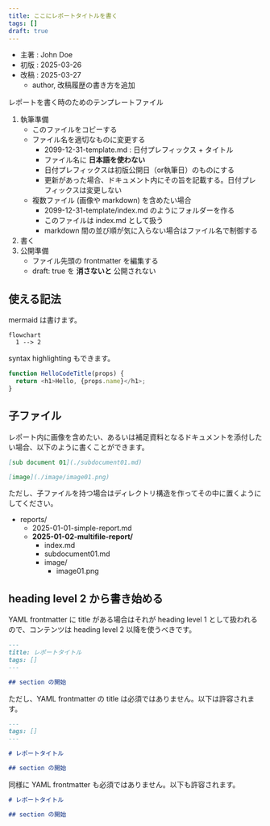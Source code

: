 ```yaml
---
title: ここにレポートタイトルを書く
tags: []
draft: true
---
```


- 主著 : John Doe
- 初版 : 2025-03-26
- 改稿 : 2025-03-27
  - author, 改稿履歴の書き方を追加

レポートを書く時のためのテンプレートファイル

1. 執筆準備
    - このファイルをコピーする
    - ファイル名を適切なものに変更する
      - 2099-12-31-template.md : 日付プレフィックス + タイトル
      - ファイル名に **日本語を使わない**
      - 日付プレフィックスは初版公開日（or執筆日）のものにする
      - 更新があった場合、ドキュメント内にその旨を記載する。日付プレフィックスは変更しない
    - 複数ファイル (画像や markdown) を含めたい場合
      - 2099-12-31-template/index.md のようにフォルダーを作る
      - このファイルは index.md として扱う
      - markdown 間の並び順が気に入らない場合はファイル名で制御する
2. 書く
3. 公開準備
    - ファイル先頭の frontmatter を編集する
    - draft: true を **消さないと** 公開されない

## 使える記法

mermaid は書けます。

```mermaid
flowchart
  1 --> 2
```

syntax highlighting もできます。

```js title="sample/dir/file.js"
function HelloCodeTitle(props) {
  return <h1>Hello, {props.name}</h1>;
}
```

## 子ファイル

レポート内に画像を含めたい、あるいは補足資料となるドキュメントを添付したい場合、以下のように書くことができます。

```md
[sub document 01](./subdocument01.md)

[image](./image/image01.png)
```

ただし、子ファイルを持つ場合はディレクトリ構造を作ってその中に置くようにしてください。

- reports/
  - 2025-01-01-simple-report.md
  - **2025-01-02-multifile-report/**
    - index.md
    - subdocument01.md
    - image/
      - image01.png

## heading level 2 から書き始める

YAML frontmatter に title がある場合はそれが heading level 1 として扱われるので、コンテンツは heading level 2 以降を使うべきです。

```md
---
title: レポートタイトル
tags: []
---

## section の開始
```

ただし、YAML frontmatter の title は必須ではありません。以下は許容されます。

```md
---
tags: []
---

# レポートタイトル

## section の開始
```

同様に YAML frontmatter も必須ではありません。以下も許容されます。

```md
# レポートタイトル

## section の開始
```
